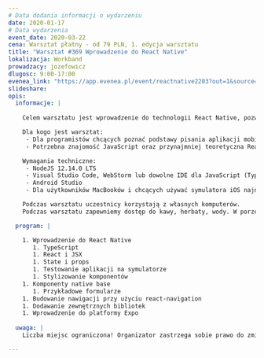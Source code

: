 ```yaml
---
# Data dodania informacji o wydarzeniu
date: 2020-01-17
# Data wydarzenia
event_date: 2020-03-22
cena: Warsztat płatny - od 79 PLN, 1. edycja warsztatu
title: "Warsztat #369 Wprowadzenie do React Native"
lokalizacja: Workband
prowadzacy: jozefowicz
dlugosc: 9:00-17:00
evenea_link: "https://app.evenea.pl/event/reactnative2203?out=1&source=event_iframe"
slideshare:
opis:
  informacje: |
    
    Celem warsztatu jest wprowadzenie do technologii React Native, pozwalającej pisać natywne aplikacje dla Androida oraz iOS używając React-a. Podczas warsztatu skupimy się na tym, jak rozpocząć pracę z aplikacjami mobilnymi, używając rozwiązania cross-platform. Zbudujemy proste aplikacje używające komponentów native-base, napiszemy nawigację używając react-navigation oraz będziemy linkować dodatkowe biblioteki. Na koniec zapoznamy się z platformą Expo, która znacznie przyspiesza development aplikacji.

    Dla kogo jest warsztat:
     - Dla programistów chcących poznać podstawy pisania aplikacji mobilnych przy użyciu React Native. 
     - Potrzebna znajomość JavaScript oraz przynajmniej teoretyczna React-a.

    Wymagania techniczne:
     - NodeJS 12.14.0 LTS
     - Visual Studio Code, WebStorm lub dowolne IDE dla JavaScript (TypeScript)
     - Android Studio 
     - Dla użytkowników MacBooków i chcących używać symulatora iOS najnowsza wersja XCode

    Podczas warsztatu uczestnicy korzystają z własnych komputerów.
    Podczas warsztatu zapewniemy dostęp do kawy, herbaty, wody. W porze obiadowej zapewniamy pizzę w wersji mięsnej lub wegatariańskiej.

  program: |

    1. Wprowadzenie do React Native
       1. TypeScript
       1. React i JSX
       1. State i props
       1. Testowanie aplikacji na symulatorze
       1. Stylizowanie komponentów
    1. Komponenty native base
       1. Przykładowe formularze
    1. Budowanie nawigacji przy użyciu react-navigation
    1. Dodawanie zewnętrznych bibliotek
    1. Wprowadzenie do platformy Expo
    
  uwaga: |
    Liczba miejsc ograniczona! Organizator zastrzega sobie prawo do zmiany lokalizacji wydarzenia oraz jego odwołania w przypadku niezgłoszenia się minimalnej liczby uczestników.

---
```


